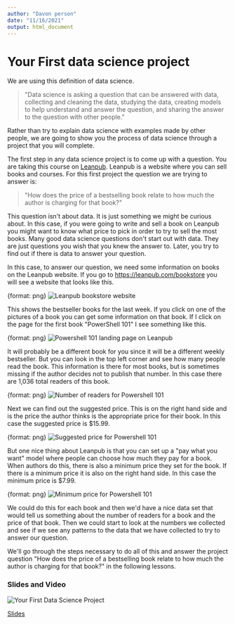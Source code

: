 ```yaml
---
author: "Davon person"
date: "11/16/2021"
output: html_document
---
```




# Your First data science project

We are using this definition of data science.

> "Data science is asking a question that can be answered with data, collecting and cleaning the data, studying the data, creating models to help understand and answer the question, and sharing the answer to the question with other people."

Rather than try to explain data science with examples made by other people, we are going to show you the process of data science through a project that you will complete.

The first step in any data science project is to come up with a question. You are taking this course on [Leanpub](https://leanpub.com/). Leanpub is a website where you can sell books and courses. For this first project the question we are trying to answer is:

> "How does the price of a bestselling book relate to how much the author is charging for that book?"

This question isn't about data. It is just something we might be curious about. In this case, if you were going to write and sell a book on Leanpub you might want to know what price to pick in order to try to sell the most books. Many good data science questions don't start out with data. They are just questions you wish that you knew the answer to. Later, you try to find out if there is data to answer your question.


In this case, to answer our question, we need some information on books on the Leanpub website. If you go to https://leanpub.com/bookstore you will see a website that looks like this.

{format: png}
![Leanpub bookstore website](https://docs.google.com/presentation/d/1auByZV5pghzELH-SMKLwxrZtigtXd-PC4Q5SrcT4qlE/export/png?id=1auByZV5pghzELH-SMKLwxrZtigtXd-PC4Q5SrcT4qlE&pageid=g2f6c41048c_0_7)


This shows the bestseller books for the last week. If you click on one of the pictures of a book you can get some information on that book. If I click on the page for the first book "PowerShell 101" I see something like this.

{format: png}
![Powershell 101 landing page on Leanpub](https://docs.google.com/presentation/d/1auByZV5pghzELH-SMKLwxrZtigtXd-PC4Q5SrcT4qlE/export/png?id=1auByZV5pghzELH-SMKLwxrZtigtXd-PC4Q5SrcT4qlE&pageid=g2f6c41048c_0_12)

It will probably be a different book for you since it will be a different weekly bestseller. But you can look in the top left corner and see how many people read the book. This information is there for most books, but is sometimes missing if the author decides not to publish that number. In this case there are 1,036 total readers of this book.

{format: png}
![Number of readers for Powershell 101](https://docs.google.com/presentation/d/1auByZV5pghzELH-SMKLwxrZtigtXd-PC4Q5SrcT4qlE/export/png?id=1auByZV5pghzELH-SMKLwxrZtigtXd-PC4Q5SrcT4qlE&pageid=g2f6c41048c_0_18)


Next we can find out the suggested price. This is on the right hand side and is the price the author thinks is the appropriate price for their book. In this case the suggested price is $15.99.

{format: png}
![Suggested price for Powershell 101](https://docs.google.com/presentation/d/1auByZV5pghzELH-SMKLwxrZtigtXd-PC4Q5SrcT4qlE/export/png?id=1auByZV5pghzELH-SMKLwxrZtigtXd-PC4Q5SrcT4qlE&pageid=g2f6c41048c_0_24)

But one nice thing about Leanpub is that you can set up a "pay what you want" model where people can choose how much they pay for a book. When authors do this, there is also a minimum price they set for the book. If there is a minimum price it is also on the right hand side. In this case the minimum price is $7.99.

{format: png}
![Minimum price for Powershell 101](https://docs.google.com/presentation/d/1auByZV5pghzELH-SMKLwxrZtigtXd-PC4Q5SrcT4qlE/export/png?id=1auByZV5pghzELH-SMKLwxrZtigtXd-PC4Q5SrcT4qlE&pageid=g2f6c41048c_0_148)


We could do this for each book and then we'd have a nice data set that would tell us something about the number of readers for a book and the price of that book. Then we could start to look at the numbers we collected and see if we see any patterns to the data that we have collected to try to answer our question.

We'll go through the steps necessary to do all of this and answer the project question "How does the price of a bestselling book relate to how much the author is charging for that book?" in the following lessons.


### Slides and Video

![Your First Data Science Project](https://youtu.be/bnwV4TdQ9_Q)

[Slides](https://docs.google.com/presentation/d/1auByZV5pghzELH-SMKLwxrZtigtXd-PC4Q5SrcT4qlE/edit?usp=sharing)
